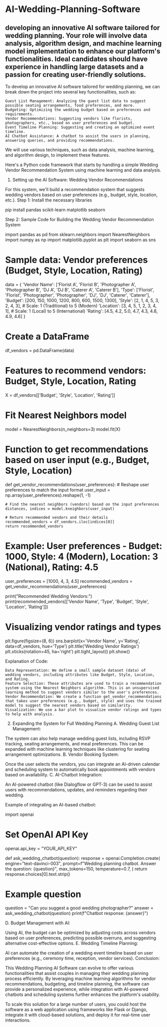 # AI-Wedding-Planning-Software
developing an innovative AI software tailored for wedding planning. Your role will involve data analysis, algorithm design, and machine learning model implementation to enhance our platform's functionalities. Ideal candidates should have experience in handling large datasets and a passion for creating user-friendly solutions.
-------------
To develop an innovative AI software tailored for wedding planning, we can break down the project into several key functionalities, such as:

    Guest List Management: Analyzing the guest list data to suggest possible seating arrangements, food preferences, and more.
    Budgeting: Optimizing the wedding budget based on preferences and requirements.
    Vendor Recommendations: Suggesting vendors like florists, photographers, etc., based on user preferences and budget.
    Event Timeline Planning: Suggesting and creating an optimized event timeline.
    AI Chatbot Assistance: A chatbot to assist the users in planning, answering queries, and providing recommendations.

We will use various techniques, such as data analysis, machine learning, and algorithm design, to implement these features.

Here's a Python code framework that starts by handling a simple Wedding Vendor Recommendation System using machine learning and data analysis.
1. Setting up the AI Software: Wedding Vendor Recommendations

For this system, we'll build a recommendation system that suggests wedding vendors based on user preferences (e.g., budget, style, location, etc.).
Step 1: Install the necessary libraries

pip install pandas scikit-learn matplotlib seaborn

Step 2: Sample Code for Building the Wedding Vendor Recommendation System

import pandas as pd
from sklearn.neighbors import NearestNeighbors
import numpy as np
import matplotlib.pyplot as plt
import seaborn as sns

# Sample data: Vendor preferences (Budget, Style, Location, Rating)
data = {
    'Vendor Name': ['Florist A', 'Florist B', 'Photographer A', 'Photographer B', 'DJ A', 'DJ B', 'Caterer A', 'Caterer B'],
    'Type': ['Florist', 'Florist', 'Photographer', 'Photographer', 'DJ', 'DJ', 'Caterer', 'Caterer'],
    'Budget': [200, 150, 1000, 1200, 800, 600, 1500, 1300],
    'Style': [2, 1, 4, 5, 3, 2, 4, 3],  # Scale: 1 (Traditional) to 5 (Modern)
    'Location': [3, 4, 5, 1, 2, 3, 4, 1],  # Scale: 1 (Local) to 5 (International)
    'Rating': [4.5, 4.2, 5.0, 4.7, 4.3, 4.8, 4.9, 4.6]
}

# Create a DataFrame
df_vendors = pd.DataFrame(data)

# Features to recommend vendors: Budget, Style, Location, Rating
X = df_vendors[['Budget', 'Style', 'Location', 'Rating']]

# Fit Nearest Neighbors model
model = NearestNeighbors(n_neighbors=3)
model.fit(X)

# Function to get recommendations based on user input (e.g., Budget, Style, Location)
def get_vendor_recommendations(user_preferences):
    # Reshape user preferences to match the input format
    user_input = np.array(user_preferences).reshape(1, -1)
    
    # Find the nearest neighbors (vendors) based on the input preferences
    distances, indices = model.kneighbors(user_input)
    
    # Return recommended vendors and their details
    recommended_vendors = df_vendors.iloc[indices[0]]
    return recommended_vendors

# Example: User preferences - Budget: 1000, Style: 4 (Modern), Location: 3 (National), Rating: 4.5
user_preferences = [1000, 4, 3, 4.5]
recommended_vendors = get_vendor_recommendations(user_preferences)

print("Recommended Wedding Vendors:")
print(recommended_vendors[['Vendor Name', 'Type', 'Budget', 'Style', 'Location', 'Rating']])

# Visualizing vendor ratings and types
plt.figure(figsize=(8, 6))
sns.barplot(x='Vendor Name', y='Rating', data=df_vendors, hue='Type')
plt.title('Wedding Vendor Ratings')
plt.xticks(rotation=45, ha='right')
plt.tight_layout()
plt.show()

Explanation of Code:

    Data Representation: We define a small sample dataset (data) of wedding vendors, including attributes like Budget, Style, Location, and Rating.
    Feature Selection: These attributes are used to train a recommendation system using the Nearest Neighbors algorithm. This is an unsupervised learning method to suggest vendors similar to the user's preferences.
    Vendor Recommendation: We create a function get_vendor_recommendations that takes user preferences (e.g., budget, style) and uses the trained model to suggest the nearest vendors based on similarity.
    Visualization: We use a bar plot to visualize vendor ratings and types to help with analysis.

2. Expanding the System for Full Wedding Planning
A. Wedding Guest List Management:

The system can also help manage wedding guest lists, including RSVP tracking, seating arrangements, and meal preferences. This can be expanded with machine learning techniques like clustering for seating arrangement optimizations.
B. Vendor Booking System:

Once the user selects the vendors, you can integrate an AI-driven calendar and scheduling system to automatically book appointments with vendors based on availability.
C. AI-Chatbot Integration:

An AI-powered chatbot (like Dialogflow or GPT-3) can be used to assist users with recommendations, updates, and reminders regarding their wedding.

Example of integrating an AI-based chatbot:

import openai

# Set OpenAI API Key
openai.api_key = "YOUR_API_KEY"

def ask_wedding_chatbot(question):
    response = openai.Completion.create(
        engine="text-davinci-003",
        prompt=f"Wedding planning chatbot. Answer the question: {question}",
        max_tokens=150,
        temperature=0.7,
    )
    return response.choices[0].text.strip()

# Example question
question = "Can you suggest a good wedding photographer?"
answer = ask_wedding_chatbot(question)
print(f"Chatbot response: {answer}")

D. Budget Management with AI:

Using AI, the budget can be optimized by adjusting costs across vendors based on user preferences, predicting possible overruns, and suggesting alternative cost-effective options.
E. Wedding Timeline Planning:

AI can automate the creation of a wedding event timeline based on user preferences (e.g., ceremony time, reception, vendor services).
Conclusion:

This Wedding Planning AI Software can evolve to offer various functionalities that assist couples in managing their wedding planning process efficiently. By leveraging machine learning algorithms for vendor recommendations, budgeting, and timeline planning, the software can provide a personalized experience, while integration with AI-powered chatbots and scheduling systems further enhances the platform's usability.

To scale this solution for a large number of users, you could host the software as a web application using frameworks like Flask or Django, integrate it with cloud-based solutions, and deploy it for real-time user interactions.
